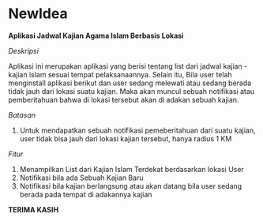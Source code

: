 # NewIdea

**Aplikasi Jadwal Kajian Agama Islam Berbasis Lokasi**

*Deskripsi*

Aplikasi ini merupakan aplikasi yang berisi tentang list dari jadwal kajian - kajian islam sesuai tempat pelaksanaannya. Selain itu, Bila user telah menginstall aplikasi berikut dan user sedang melewati atau sedang berada tidak jauh dari lokasi suatu kajian. Maka akan muncul sebuah notifikasi atau pemberitahuan bahwa di lokasi tersebut akan di adakan sebuah kajian.

*Batasan*
1. Untuk mendapatkan sebuah notifikasi pemeberitahuan dari suatu kajian, user tidak bisa jauh dari lokasi kajian tersebut, hanya radius 1 KM

*Fitur*
1. Menampilkan List dari Kajian Islam Terdekat berdasarkan lokasi User
2. Notifikasi bila ada Sebuah Kajian Baru
3. Notifikasi bila kajian berlangsung atau akan datang bila user sedang berada pada tempat di adakannya kajian

**TERIMA KASIH**

